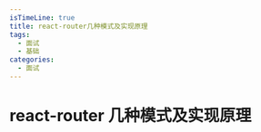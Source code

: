 ```yaml
---
isTimeLine: true
title: react-router几种模式及实现原理
tags:
  - 面试
  - 基础
categories:
  - 面试
---
```


# react-router 几种模式及实现原理
